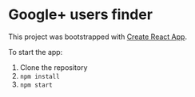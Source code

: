 # Google+ users finder


This project was bootstrapped with [Create React App](https://github.com/facebookincubator/create-react-app).

To start the app:
1. Clone the repository
2. `npm install`
3. `npm start`